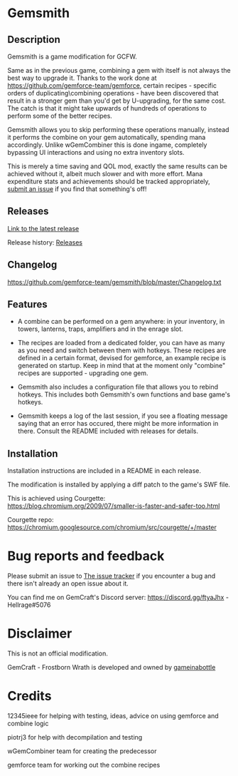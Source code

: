 # Gemsmith

## Description
Gemsmith is a game modification for GCFW.

Same as in the previous game, combining a gem with itself is not always the best way to upgrade it. Thanks to the work done at https://github.com/gemforce-team/gemforce, certain recipes - specific orders of duplicating\combining operations - have been discovered that result in a stronger gem than you'd get by U-upgrading, for the same cost. The catch is that it might take upwards of hundreds of operations to perform some of the better recipes.

Gemsmith allows you to skip performing these operations manually, instead it performs the combine on your gem automatically, spending mana accordingly. Unlike wGemCombiner this is done ingame, completely bypassing UI interactions and using no extra inventory slots. 

This is merely a time saving and QOL mod, exactly the same results can be achieved without it, albeit much slower and with more effort. Mana expenditure stats and achievements should be tracked appropriately, [submit an issue](https://github.com/gemforce-team/gemsmith/issues) if you find that something's off!


## Releases
[Link to the latest release](https://github.com/gemforce-team/gemsmith/releases/latest)

Release history: [Releases](https://github.com/gemforce-team/gemsmith/releases)


## Changelog
https://github.com/gemforce-team/gemsmith/blob/master/Changelog.txt


## Features
* A combine can be performed on a gem anywhere: in your inventory, in towers, lanterns, traps, amplifiers and in the enrage slot.

* The recipes are loaded from a dedicated folder, you can have as many as you need and switch between them with hotkeys. These recipes are defined in a certain format, devised for gemforce, an example recipe is generated on startup. Keep in mind that at the moment only "combine" recipes are supported - upgrading one gem.

* Gemsmith also includes a configuration file that allows you to rebind hotkeys. This includes both Gemsmith's own functions and base game's hotkeys.

* Gemsmith keeps a log of the last session, if you see a floating message saying that an error has occured, there might be more information in there. Consult the README included with releases for details.


## Installation
Installation instructions are included in a README in each release.

The modification is installed by applying a diff patch to the game's SWF file.

This is achieved using Courgette: https://blog.chromium.org/2009/07/smaller-is-faster-and-safer-too.html

Courgette repo: https://chromium.googlesource.com/chromium/src/courgette/+/master


# Bug reports and feedback
Please submit an issue to [The issue tracker](https://github.com/gemforce-team/gemsmith/issues) if you encounter a bug and there isn't already an open issue about it.

You can find me on GemCraft's Discord server: https://discord.gg/ftyaJhx - Hellrage#5076


# Disclaimer
This is not an official modification.

GemCraft - Frostborn Wrath is developed and owned by [gameinabottle](http://gameinabottle.com/)


# Credits
12345ieee for helping with testing, ideas, advice on using gemforce and combine logic

piotrj3 for help with decompilation and testing

wGemCombiner team for creating the predecessor

gemforce team for working out the combine recipes
